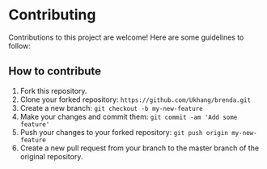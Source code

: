 # Contributing
Contributions to this project are welcome! Here are some guidelines to follow:

## How to contribute
  1. Fork this repository.
  2. Clone your forked repository:
  `https://github.com/Ukhang/brenda.git`
  3. Create a new branch:
  `git checkout -b my-new-feature`
  4. Make your changes and commit them:
  `git commit -am 'Add some feature'`
  5. Push your changes to your forked repository:
  `git push origin my-new-feature`
  6. Create a new pull request from your branch to the master branch of the original repository.

